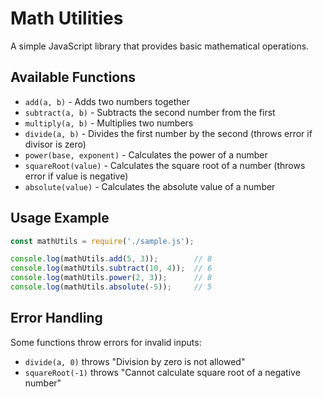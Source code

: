 # Math Utilities

A simple JavaScript library that provides basic mathematical operations.

## Available Functions

- `add(a, b)` - Adds two numbers together
- `subtract(a, b)` - Subtracts the second number from the first
- `multiply(a, b)` - Multiplies two numbers
- `divide(a, b)` - Divides the first number by the second (throws error if divisor is zero)
- `power(base, exponent)` - Calculates the power of a number
- `squareRoot(value)` - Calculates the square root of a number (throws error if value is negative)
- `absolute(value)` - Calculates the absolute value of a number

## Usage Example

```javascript
const mathUtils = require('./sample.js');

console.log(mathUtils.add(5, 3));        // 8
console.log(mathUtils.subtract(10, 4));  // 6
console.log(mathUtils.power(2, 3));      // 8
console.log(mathUtils.absolute(-5));     // 5
```

## Error Handling

Some functions throw errors for invalid inputs:
- `divide(a, 0)` throws "Division by zero is not allowed"
- `squareRoot(-1)` throws "Cannot calculate square root of a negative number"


